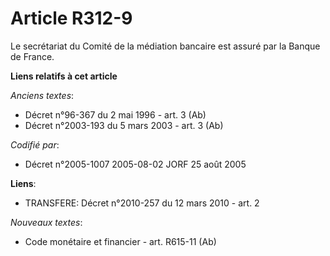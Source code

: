 # Article R312-9

Le secrétariat du Comité de la médiation bancaire est assuré par la Banque de France.

**Liens relatifs à cet article**

_Anciens textes_:

  - Décret n°96-367 du 2 mai 1996 - art. 3 (Ab)
  - Décret n°2003-193 du 5 mars 2003 - art. 3 (Ab)

_Codifié par_:

  - Décret n°2005-1007 2005-08-02 JORF 25 août 2005

**Liens**:

  - TRANSFERE: Décret n°2010-257 du 12 mars 2010 - art. 2

_Nouveaux textes_:

  - Code monétaire et financier - art. R615-11 (Ab)

